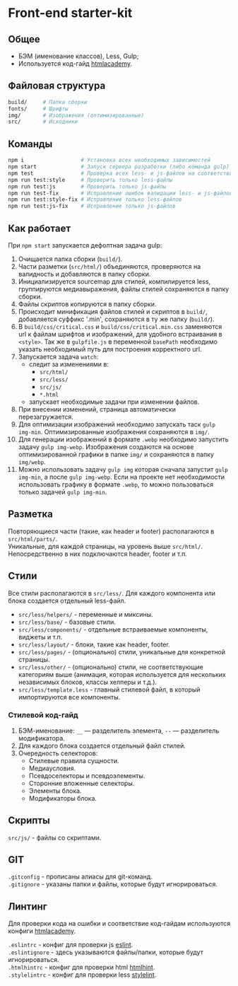 # Front-end starter-kit

## Общее

- БЭМ (именование классов), Less, Gulp;  
- Используется код-гайд [htmlacademy](https://codeguide.academy/).  


## Файловая структура

```bash
build/     # Папка сборки
fonts/     # Шрифты
img/       # Изображения (оптимизированные)
src/       # Исходники
```

## Команды

```bash
npm i                  # Установка всех необходимых зависимостей
npm start              # Запуск сервера разработки (либо команда gulp)
npm test               # Проверка всех less- и js-файлов на соответствие правилам (см. .stylelintrc и .eslintrc соответственно)
npm run test:style     # Проверить только less-файлы
npm run test:js        # Проверить только js-файлы
npm run test-fix       # Исправление ошибок валидации less- и js-файлов
npm run test:style-fix # Исправление только less-файлов
npm run test:js-fix    # Исправление только js-файлов
```

## Как работает

При `npm start` запускается дефолтная задача gulp:  
1. Очищается папка сборки (`build/`).  
2. Части разметки (`src/html/`) объединяются, проверяются на валидность и добавляются в папку сборки.  
3. Инициализируется sourcemap для стилей, компилируется less, группируются медиавыражения, файлы стилей сохраняются в папку сборки.  
4. Файлы скриптов копируются в папку сборки.  
5. Происходит минификация файлов стилей и скриптов в `build/`, добавляется суффикс '.min', сохраняются в ту же папку (`build/`).  
6. В `build/css/critical.css` и `build/css/critical.min.css` заменяются url к файлам шрифтов и изображений, для удобного встраивания в `<style>`. Так же в `gulpfile.js` в переменной `basePath` необходимо указать необходимый путь для построения корректного url.  
7. Запускается задача `watch`:  
    - следит за изменениями в:  
        - `src/html/`  
        - `src/less/`  
        - `src/js/`  
        - `*.html`  
    - запускает необходимые задачи при изменении файлов.  
8. При внесении изменений, страница автоматически перезагружается.  
9. Для оптимизации изображений необходимо запускать таск `gulp img-min`. Оптимизированные изображения сохраняются в `img/`.  
10. Для генерации изображений в формате `.webp` необходимо запустить задачу `gulp img-webp`. Изображения создаются на основе оптимизированной графики в папке `img/` и сохраняются в папку `img/webp`.  
11. Можно использовать задачу `gulp img` которая сначала запустит `gulp img-min`, а после `gulp img-webp`. Если на проекте нет необходимости использовать графику в формате `.webp`, то можно пользоваться только задачей `gulp img-min`.  

## Разметка

Повторяющиеся части (такие, как header и footer) располагаются в `src/html/parts/`.  
Уникальные, для каждой страницы, на уровень выше `src/html/`.  
Непосредственно в них подключаются header, footer и т.п.  

## Стили

Все стили располагаются в `src/less/`. Для каждого компонента или блока создается отдельный less-файл.  
- `src/less/helpers/` - переменные и миксины.  
- `src/less/base/` - базовые стили.  
- `src/less/components/` - отдельные встраиваемые компоненты, виджеты и т.п.  
- `src/less/layout/` - блоки, такие как header, footer.  
- `src/less/pages/` - (опционально) стили, уникальные для конкретной страницы.  
- `src/less/other/` - (опционально) стили, не соответствующие категориям выше (анимация, которая используется для нескольких независимых блоков, классы хелперы и т.д.).  
- `src/less/template.less` - главный стилевой файл, в который импортируются все компоненты.  

### Стилевой код-гайд

1. БЭМ-именование: `__` — разделитель элемента, `--` — разделитель модификатора.  
2. Для каждого блока создается отдельный файл стилей.  
3. Очередность селекторов:  
    - Стилевые правила сущности.  
    - Медиаусловия.  
    - Псевдоселекторы и псевдоэлементы.  
    - Сторонние вложенные селекторы.  
    - Элементы блока.  
    - Модификаторы блока.  

## Скрипты

`src/js/` - файлы со скриптами.  

## GIT

`.gitconfig` - прописаны алиасы для git-команд.  
`.gitignore` - указаны папки и файлы, которые будут игнорироваться.  

## Линтинг

Для проверки кода на ошибки и соответствие код-гайдам используются конфиги [htmlacademy](https://github.com/htmlacademy/codeguide).  

`.eslintrc` - конфиг для проверки js [eslint](https://eslint.org/).  
`.eslintignore` - здесь указываются файлы/папки, которые будут игнорироваться.  
`.htmlhintrc` - конфиг для проверки html [htmlhint](https://htmlhint.com/).  
`.stylelintrc` - конфиг для проверки less [stylelint](https://stylelint.io/).  
